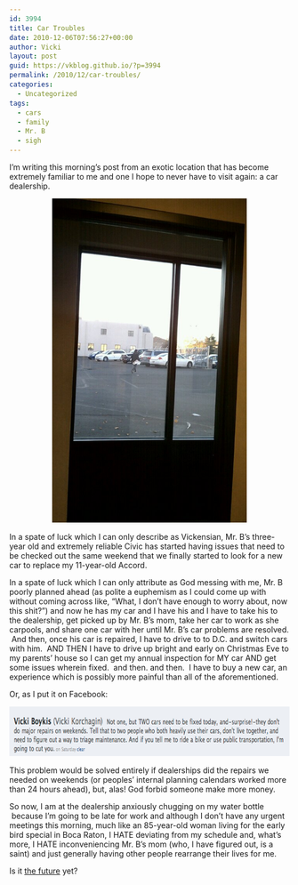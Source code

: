 ```yaml
---
id: 3994
title: Car Troubles
date: 2010-12-06T07:56:27+00:00
author: Vicki
layout: post
guid: https://vkblog.github.io/?p=3994
permalink: /2010/12/car-troubles/
categories:
  - Uncategorized
tags:
  - cars
  - family
  - Mr. B
  - sigh
---
```

I&#8217;m writing this morning&#8217;s post from an exotic location that has become extremely familiar to me and one I hope to never have to visit again: a car dealership.

<p style="text-align: center;">
  <a href="https://raw.githubusercontent.com/vkblog/vkblog.github.io/master/public/img/2010/12/wpid-IMAG0501.jpg"><img class="aligncenter size-full wp-image-3995" title="wpid-IMAG0501.jpg" src="https://raw.githubusercontent.com/vkblog/vkblog.github.io/master/public/img/2010/12/wpid-IMAG0501.jpg" alt="" width="350" height="583" /></a>
</p>

In a spate of luck which I can only describe as Vickensian, Mr. B&#8217;s three-year old and extremely reliable Civic has started having issues that need to be checked out the same weekend that we finally started to look for a new car to replace my 11-year-old Accord.

In a spate of luck which I can only attribute as God messing with me, Mr. B poorly planned ahead (as polite a euphemism as I could come up with without coming across like, &#8220;What, I don&#8217;t have enough to worry about, now this shit?&#8221;) and now he has my car and I have his and I have to take his to the dealership, get picked up by Mr. B&#8217;s mom, take her car to work as she carpools, and share one car with her until Mr. B&#8217;s car problems are resolved.  And then, once his car is repaired, I have to drive to to D.C. and switch cars with him.  AND THEN I have to drive up bright and early on Christmas Eve to my parents&#8217; house so I can get my annual inspection for MY car AND get some issues wherein fixed.  and then. and then.  I have to buy a new car, an experience which is possibly more painful than all of the aforementioned.

Or, as I put it on Facebook:

[<img class="aligncenter size-full wp-image-3997" title="Screen shot 2010-12-06 at 7.43.35 AM" src="https://raw.githubusercontent.com/vkblog/vkblog.github.io/master/public/img/2010/12/Screen-shot-2010-12-06-at-7.43.35-AM.png" alt="" width="746" height="89" />](https://raw.githubusercontent.com/vkblog/vkblog.github.io/master/public/img/2010/12/Screen-shot-2010-12-06-at-7.43.35-AM.png)

This problem would be solved entirely if dealerships did the repairs we needed on weekends (or peoples&#8217; internal planning calendars worked more than 24 hours ahead), but, alas! God forbid someone make more money.

So now, I am at the dealership anxiously chugging on my water bottle  because I&#8217;m going to be late for work and although I don&#8217;t have any urgent meetings this morning, much like an 85-year-old woman living for the early bird special in Boca Raton, I HATE deviating from my schedule and, what&#8217;s more, I HATE inconveniencing Mr. B&#8217;s mom (who, I have figured out, is a saint) and just generally having other people rearrange their lives for me.

Is it [the future](http://www.popsci.com/scitech/article/2009-10/future-public-transportation-involves-personal-helicopters-mag-lev-cars-and-zeppelins) yet?